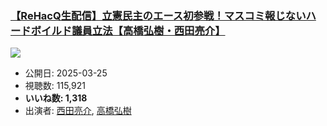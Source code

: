 ### [【ReHacQ生配信】立憲民主のエース初参戦！マスコミ報じないハードボイルド議員立法【高橋弘樹・西田亮介】](https://www.youtube.com/watch?v=yBgXbXJXINI)
[![](https://img.youtube.com/vi/yBgXbXJXINI/sddefault.jpg)](https://www.youtube.com/watch?v=yBgXbXJXINI)
-   公開日: 2025-03-25
-   視聴数: 115,921
-   **いいね数: 1,318**
-   出演者: [西田亮介](/rehacq_fan/people/西田亮介 "wikilink"), [高橋弘樹](/rehacq_fan/people/高橋弘樹 "wikilink")
